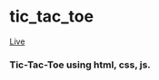 # tic_tac_toe
[Live](https://stupendous-froyo-47e41b.netlify.app/)
### Tic-Tac-Toe using html, css, js.
